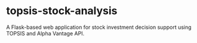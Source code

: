 # topsis-stock-analysis
A Flask-based web application for stock investment decision support using TOPSIS and Alpha Vantage API.
